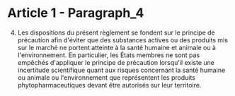 # Article 1 - Paragraph_4

4. Les dispositions du présent règlement se fondent sur le principe de précaution afin d'éviter que des substances actives ou des produits mis sur le marché ne portent atteinte à la santé humaine et animale ou à l'environnement. En particulier, les États membres ne sont pas empêchés d'appliquer le principe de précaution lorsqu'il existe une incertitude scientifique quant aux risques concernant la santé humaine ou animale ou l'environnement que représentent les produits phytopharmaceutiques devant être autorisés sur leur territoire.
